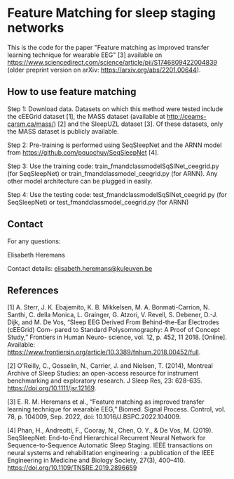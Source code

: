 # Feature Matching for sleep staging networks

This is the code for the paper "Feature matching as improved transfer learning technique for wearable EEG" [3] available on https://www.sciencedirect.com/science/article/pii/S1746809422004839 (older preprint version on arXiv: https://arxiv.org/abs/2201.00644).

## How to use feature matching

Step 1: Download data. Datasets on which this method were tested include the cEEGrid dataset [1], the MASS dataset (available at http://ceams-carsm.ca/mass/) [2] and the SleepUZL dataset [3]. Of these datasets, only the MASS dataset is publicly available.

Step 2: Pre-training is performed using SeqSleepNet and the ARNN model from https://github.com/pquochuy/SeqSleepNet [4]. 

Step 3: Use the training code: train_fmandclassmodelSqSlNet_ceegrid.py (for SeqSleepNet) or train_fmandclassmodel_ceegrid.py (for ARNN). 
Any other model architecture can be plugged in easily.

Step 4: Use the testing code: test_fmandclassmodelSqSlNet_ceegrid.py (for SeqSleepNet) or test_fmandclassmodel_ceegrid.py (for ARNN)

## Contact
For any questions:

Elisabeth Heremans

Contact details: elisabeth.heremans@kuleuven.be

## References

[1] A. Sterr, J. K. Ebajemito, K. B. Mikkelsen, M. A. Bonmati-Carrion, N. Santhi, C. della Monica, L. Grainger, G. Atzori, V. Revell, S. Debener, D.-J. Dijk, and M. De Vos, “Sleep EEG Derived From Behind-the-Ear Electrodes (cEEGrid) Com- pared to Standard Polysomnography: A Proof of Concept Study,” Frontiers in Human Neuro- science, vol. 12, p. 452, 11 2018. [Online]. Available: https://www.frontiersin.org/article/10.3389/fnhum.2018.00452/full.

[2] O'Reilly, C., Gosselin, N., Carrier, J. and Nielsen, T. (2014), Montreal Archive of Sleep Studies: an open-access resource for instrument benchmarking and exploratory research. J Sleep Res, 23: 628-635. https://doi.org/10.1111/jsr.12169.

[3] E. R. M. Heremans et al., “Feature matching as improved transfer learning technique for wearable EEG,” Biomed. Signal Process. Control, vol. 78, p. 104009, Sep. 2022, doi: 10.1016/J.BSPC.2022.104009.

[4] Phan, H., Andreotti, F., Cooray, N., Chen, O. Y., & De Vos, M. (2019). SeqSleepNet: End-to-End Hierarchical Recurrent Neural Network for Sequence-to-Sequence Automatic Sleep Staging. IEEE transactions on neural systems and rehabilitation engineering : a publication of the IEEE Engineering in Medicine and Biology Society, 27(3), 400–410. https://doi.org/10.1109/TNSRE.2019.2896659

